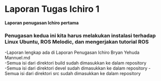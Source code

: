# Laporan Tugas Ichiro 1
**Laporan penugasan Ichiro pertama**

### Penugasan kedua ini kita harus melakukan instalasi terhadap Linux Ubuntu, ROS Melodic, dan mengerjakan tutorial ROS
-Laporan lengkap ada di Laporan Penugasan Ichiro Bryan Yehuda Mannuel.md  
-Semua isi dari direktori build sudah dimasukkan ke dalam repository  
-Semua isi dari direktori devel sudah dimasukkan ke dalam repository
-Semua isi dari direktori src sudah dimasukkan ke dalam repository
